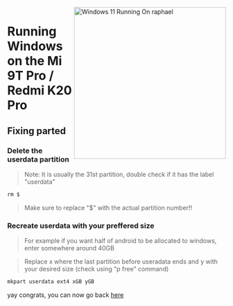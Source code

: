 <img align="right" src="https://raw.githubusercontent.com/graphiks/woa-raphael/main/media/raphael.png" width="350" alt="Windows 11 Running On raphael">


# Running Windows on the  Mi 9T Pro / Redmi K20 Pro 

## Fixing parted

### Delete the userdata partition
> Note: It is usually the 31st partition, double check if it has the label "userdata"
```cmd
rm $
```
> Make sure to replace "$" with the actual partition number!!

### Recreate userdata with your preffered size
> For example if you want half of android to be allocated to windows, enter somewhere around 40GB

> Replace x where the last partition before useradata ends and y with your desired size (check using "p free" command)
```cmd
mkpart userdata ext4 xGB yGB
```
yay congrats, you can now go back [here](/guide/install-1.md#checking-free-space) 
